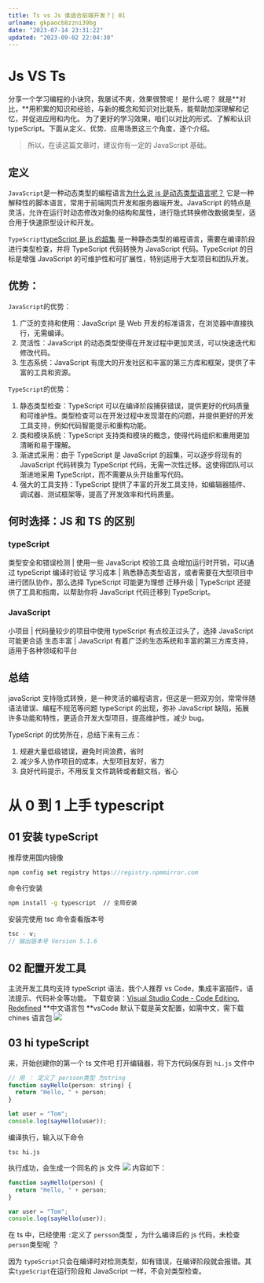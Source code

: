 ```yaml
---
title: Ts vs Js 谁适合前端开发？| 01
urlname: gkpaocb8zzni39bg
date: "2023-07-14 23:31:22"
updated: "2023-09-02 22:04:30"
---
```


# Js VS Ts

分享一个学习编程的小诀窍，我屡试不爽，效果很赞呢！
是什么呢？ 就是**对比，**用积累的知识和经验，与新的概念和知识对比联系，能帮助加深理解和记忆，并促进应用和内化。
为了更好的学习效果，咱们以对比的形式、了解和认识 typeScript。下面从定义、优势、应用场景这三个角度，逐个介绍。

> 所以，在读这篇文章时，建议你有一定的 JavaScript 基础。

## 定义

`JavaScript`是一种动态类型的编程语言[为什么说 js 是动态类型语言呢？](https://www.yuque.com/nh0s08/ycsiao/nfknzexbccraar99?singleDoc=&view=doc_embed)
它是一种解释性的脚本语言，常用于前端网页开发和服务器端开发。JavaScript 的特点是灵活，允许在运行时动态修改对象的结构和属性，进行隐式转换修改数据类型，适合用于快速原型设计和开发。

`TypeScript`[typeScript 是 js 的超集](https://www.yuque.com/nh0s08/ycsiao/bf2pmua2hv1623o9?singleDoc=&view=doc_embed) 是一种静态类型的编程语言，需要在编译阶段进行类型检查，并将 TypeScript 代码转换为 JavaScript 代码。TypeScript 的目标是增强 JavaScript 的可维护性和可扩展性，特别适用于大型项目和团队开发。

## 优势：

`JavaScript`的优势：

1. 广泛的支持和使用：JavaScript 是 Web 开发的标准语言，在浏览器中直接执行，无需编译。
2. 灵活性：JavaScript 的动态类型使得在开发过程中更加灵活，可以快速迭代和修改代码。
3. 生态系统：JavaScript 有庞大的开发社区和丰富的第三方库和框架，提供了丰富的工具和资源。

`TypeScript`的优势：

1. 静态类型检查：TypeScript 可以在编译阶段捕获错误，提供更好的代码质量和可维护性。类型检查可以在开发过程中发现潜在的问题，并提供更好的开发工具支持，例如代码智能提示和重构功能。
2. 类和模块系统：TypeScript 支持类和模块的概念，使得代码组织和重用更加清晰和易于理解。
3. 渐进式采用：由于 TypeScript 是 JavaScript 的超集，可以逐步将现有的 JavaScript 代码转换为 TypeScript 代码，无需一次性迁移。这使得团队可以渐进地采用 TypeScript，而不需要从头开始重写代码。
4. 强大的工具支持：TypeScript 提供了丰富的开发工具支持，如编辑器插件、调试器、测试框架等，提高了开发效率和代码质量。

## 何时选择：JS 和 TS 的区别

### typeScript

类型安全和错误检测 | 使用一些 JavaScript 校验工具 会增加运行时开销，可以通过 typeScript 编译时验证
学习成本 | 熟悉静态类型语言，或者需要在大型项目中进行团队协作，那么选择 TypeScript 可能更为理想
迁移升级 | TypeScript 还提供了工具和指南，以帮助你将 JavaScript 代码迁移到 TypeScript。

### JavaScript

小项目 | 代码量较少的项目中使用 typeScript 有点校正过头了，选择 JavaScript 可能更合适
生态丰富 | JavaScript 有着广泛的生态系统和丰富的第三方库支持，适用于各种领域和平台

## 总结

javaScript 支持隐式转换，是一种灵活的编程语言，但这是一把双刃剑，常常伴随语法错误、编程不规范等问题
typeScript 的出现，弥补 JavaScript 缺陷，拓展许多功能和特性，更适合开发大型项目，提高维护性，减少 bug。

TypeScript 的优势所在，总结下来有三点：

1. 规避⼤量低级错误，避免时间浪费，省时
2. 减少多⼈协作项⽬的成本，⼤型项⽬友好，省⼒
3. 良好代码提示，不⽤反复⽂件跳转或者翻⽂档，省⼼

# 从 0 到 1 上手 typescript

## 01 安装 typeScript

推荐使用国内镜像

```javascript
npm config set registry https://registry.npmmirror.com
```

命令行安装

```bash
npm install -g typescript  // 全局安装
```

安装完使用 tsc 命令查看版本号

```javascript
tsc - v;
// 输出版本号 Version 5.1.6
```

## 02 配置开发工具

主流开发工具均支持 typeScript 语法，我个人推荐 vs Code，集成丰富插件，语法提示、代码补全等功能。
下载安装：[Visual Studio Code - Code Editing. Redefined](https://code.visualstudio.com/)
**中文语言包 **vsCode 默认下载是英文配置，如需中文，需下载 chines 语言包
![](http://gyg-bawei-zg4-2103b.oss-cn-beijing.aliyuncs.com/b1fe4709f93b098011ae81fb8fb47fc1.png)

## 03 hi typeScript

来，开始创建你的第一个 ts 文件吧
打开编辑器，将下方代码保存到 `hi.js` 文件中

```javascript
// 用 ： 定义了 persson类型 为string
function sayHello(person: string) {
  return "Hello, " + person;
}

let user = "Tom";
console.log(sayHello(user));
```

编译执行，输入以下命令

```vue
tsc hi.js
```

执行成功，会生成一个同名的 js 文件
![](http://gyg-bawei-zg4-2103b.oss-cn-beijing.aliyuncs.com/ce14bec0f91739d646ad9775c7bdd3d6.png)
内容如下：

```javascript
function sayHello(person) {
  return "Hello, " + person;
}

var user = "Tom";
console.log(sayHello(user));
```

在 ts 中，已经使用 `:`定义了 `persson`类型 ，为什么编译后的 js 代码，未检查`person`类型呢 ？

因为 `typeScript`只会在编译时对检测类型，如有错误，在编译阶段就会报错。其实`typeScript`在运行阶段和 JavaScript 一样，不会对类型检查。
